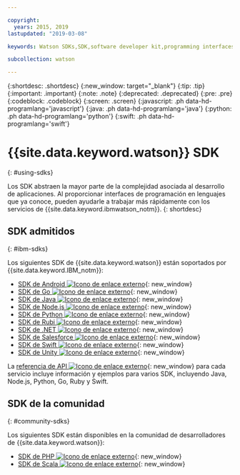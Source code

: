 ```yaml
---

copyright:
  years: 2015, 2019
lastupdated: "2019-03-08"

keywords: Watson SDKs,SDK,software developer kit,programming interfaces,wrappers

subcollection: watson

---
```


{:shortdesc: .shortdesc}
{:new_window: target="_blank"}
{:tip: .tip}
{:important: .important}
{:note: .note}
{:deprecated: .deprecated}
{:pre: .pre}
{:codeblock: .codeblock}
{:screen: .screen}
{:javascript: .ph data-hd-programlang='javascript'}
{:java: .ph data-hd-programlang='java'}
{:python: .ph data-hd-programlang='python'}
{:swift: .ph data-hd-programlang='swift'}

# {{site.data.keyword.watson}} SDK
{: #using-sdks}

Los SDK abstraen la mayor parte de la complejidad asociada al desarrollo de aplicaciones. Al proporcionar
interfaces de programación en lenguajes que ya conoce, pueden ayudarle a trabajar más rápidamente con los
servicios de {{site.data.keyword.ibmwatson_notm}}.
{: shortdesc}

## SDK admitidos
{: #ibm-sdks}

Los siguientes SDK de {{site.data.keyword.watson}} están soportados por {{site.data.keyword.IBM_notm}}:

* [SDK de Android ![Icono de enlace externo](../../icons/launch-glyph.svg "Icono de enlace externo")](https://github.com/watson-developer-cloud/android-sdk){: new_window}
* [SDK de Go ![Icono de enlace externo](../../icons/launch-glyph.svg "Icono de enlace externo")](https://github.com/watson-developer-cloud/go-sdk){: new_window}
* [SDK de Java ![Icono de enlace externo](../../icons/launch-glyph.svg "Icono de enlace externo")](https://github.com/watson-developer-cloud/java-sdk){: new_window}
* [SDK de Node.js ![Icono de enlace externo](../../icons/launch-glyph.svg "Icono de enlace externo")](https://github.com/watson-developer-cloud/node-sdk){: new_window}
* [SDK de Python ![Icono de enlace externo](../../icons/launch-glyph.svg "Icono de enlace externo")](https://github.com/watson-developer-cloud/python-sdk){: new_window}
* [SDK de Rubi ![Icono de enlace externo](../../icons/launch-glyph.svg "Icono de enlace externo")](https://github.com/watson-developer-cloud/ruby-sdk){: new_window}
* [SDK de .NET ![Icono de enlace externo](../../icons/launch-glyph.svg "Icono de enlace externo")](https://github.com/watson-developer-cloud/dotnet-standard-sdk){: new_window}
* [SDK de Salesforce ![Icono de enlace externo](../../icons/launch-glyph.svg "Icono de enlace externo")](https://github.com/watson-developer-cloud/salesforce-sdk){: new_window}
* [SDK de Swift ![Icono de enlace externo](../../icons/launch-glyph.svg "Icono de enlace externo")](https://github.com/watson-developer-cloud/swift-sdk){: new_window}
* [SDK de Unity ![Icono de enlace externo](../../icons/launch-glyph.svg "Icono de enlace externo")](https://github.com/watson-developer-cloud/unity-sdk){: new_window}

La [referencia de API ![Icono de enlace externo](../../icons/launch-glyph.svg "Icono de enlace externo")](https://{DomainName}/apidocs?category=ai){: new_window} para cada servicio incluye información y ejemplos para varios SDK, incluyendo Java, Node.js, Python, Go, Ruby y Swift.

## SDK de la comunidad
{: #community-sdks}

Los siguientes SDK están disponibles en la comunidad de desarrolladores de {{site.data.keyword.watson}}:

* [SDK de PHP ![Icono de enlace externo](../../icons/launch-glyph.svg "Icono de enlace externo")](https://github.com/CognitiveBuild/WatsonPHPSDK){: new_window}
* [SDK de Scala ![Icono de enlace externo](../../icons/launch-glyph.svg "Icono de enlace externo")](https://github.com/kane77/scala-sdk){: new_window}
